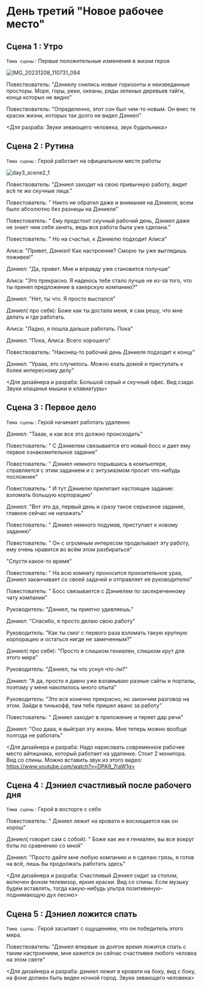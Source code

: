 # День третий "Новое рабочее место"

## Сцена 1 : Утро
`Тема сцены` : Первые положительные изменения в жизни героя

![IMG_20231208_110731_094](https://github.com/Yarik7Fedorov/NovellaUrfu/assets/92790655/3e94d9d7-c360-417b-88d5-2e5d6285cbf4)

Повествователь: "Дэниелу снились новые горизонты и неизведанные просторы. Моря, горы, реки, океаны, ряды зеленых деревьев тайги, конца которых не видно"

Повествователь: "Определенно, этот сон был чем-то новым. Он внес те краски жизни, которых так долго не видел Дэниел"

<Для разраба: Звуки зевающего человека, звук будильника>


## Сцена 2 : Рутина

`Тема сцены` : Герой работает на официальном месте работы

![day3_scene2_1](https://github.com/Yarik7Fedorov/NovellaUrfu/assets/92790655/56e885bb-3237-4ef5-a3a5-0466115a22a2)


Повествователь: "Дэниел заходит на свою привычную работу, видит всё те же скучные лица."

Повестователь: " Никто не обратил даже и внимания на Дэниеля, всем было абсолютно без разницы на Дэниеля"

Повестователь: " Ему предстоит скучный рабочий день, Дэниел даже не знает чем себя занять, ведь вся работа была уже сделана."

Повестователь: " Но на счастье, к Дэниелю подходит Алиса"

Алиса: "Привет, Дэниэл! Как настроение? Сморю ты уже выглядишь поживее!"

Дэниел: "Да, привет. Мне и вправду уже становится получше"

Алиса: "Это прекрасно. Я надеюсь тебе стало лучше не из-за того, что ты принял предложение в хакерскую компанию?"

Дэниел: "Нет, ты что. Я просто выспался"

Дэниел( про себя): Боже как ты достала меня, я сам решу, что мне делать и где работать.

Алиса: "Ладно, я пошла дальше работать. Пока"

Дэниел: "Пока, Алиса. Всего хорошего"

Повествователь: "Наконец-то рабочий день Дэниеля подходит к концу"

Дэниел: "Урааа, это случилось. Можно ехать домой и приступать к более интересному делу"

<Для дизайнера и разраба: Большой серый и скучный офис. Вид сзади. Звуки клацанья мышки и клавиатуры>

## Сцена 3 : Первое дело

`Тема сцены` : Герой начинает работать удаленно

Дэниел: "Тааак, и как все это должно происходить"

Повестователь: " С Дэниелем связывается его новый босс и дает ему первое ознакомительное задание"

Повестователь: " Дэниел немного порывшись в компьютере, справляется с этим заданием и с энтузиазмом просит что-нибудь посложнее"

Повестователь: " И тут Дэниелю прилетает настоящее задание: взломать большую корпорацию"

Дэниел: "Вот это да, первый день и сразу такое серьезное задание, главное сейчас не налажать"

Повестователь: " Дэниел немного подумав, приступает к новому заданию"

Повестователь: " Он с огромным интересом проделывает эту работу, ему очень нравится во всём этом разбираться"

"Спустя какое-то время"

Повестователь: " На всю комнату проносится пронзительное ураа, Дэниел заканчивает со своей задачей и отправляет ее руководителю"

Повестователь: " Босс связывается с Дэниелем по засекреченному чату компании"

Руководитель: "Дэниел, ты приятно удивляешь."

Дэниел: "Спасибо, я просто делаю свою работу"

Руководитель:  "Как ты смог с первого раза взломать такую крупную корпорацию и остаться нигде не замеченным?"

Дэниел( про себя): "Просто я слишком гениален, слишком крут для этого мира"

Руководитель: "Дэниел, ты что уснул что-ли?"

Дэниел: "А да, просто я давно уже взламываю разные сайты и порталы, поэтому у меня накопилось много опыта"

Руководитель: "Это все конечно прекрасно, но закончим разговор на этом. Зайди в тинькофф, там тебе пришел аванс за работу"

Повестователь: " Дэниел заходит в приложение и теряет дар речи"

Дэниел: "Ооо дааа, я выйграл эту жизнь. Мне теперь можно вообще полгода не работать"

<Для дизайнера и разраба: Надо нарисовать современное рабочее место айтишника, который работает на удаленке. Стоит 2 монитора. Вид со спины. Можно вставить звук из этого видео: https://www.youtube.com/watch?v=DPA9_7raW1g>

## Сцена 4 : Дэниел счастливый после рабочего дня

`Тема сцены` : Герой в восторге с себя

Повестователь: " Дэниел лежит на кровати и восхищается как он хорош"

Дэниел( говорит сам с собой): " Боже как же я гениален, вы все вокруг боты по сравнению со мной"

Дэниел: "Просто дайте мне любую компанию и я сделаю грязь, я готов на всё, лишь бы продолжать работать здесь"

<Для дизайнера и разраба: Счастливый Дэниел сидит за столом, включен фоном телевизор, яркие краски. Вид со спины. Если музыку будем вставлять, тогда какую-нибудь ультра позитивиную-поднимающую дух песню>

## Сцена 5 : Дэниел ложится спать

`Тема сцены` : Герой засыпает с ощущением, что он победитель этого мира.

Повествователь: "Дэниел впервые за долгое время ложится спать с таким настроением, мне кажется он сейчас счастливее любого человка на этом свете"

<Для дизайнера и разраба: дэниел лежит в кровати на боку, вид с боку, на фоне должен быть виден ночной город. Звуки зевающего человека>
